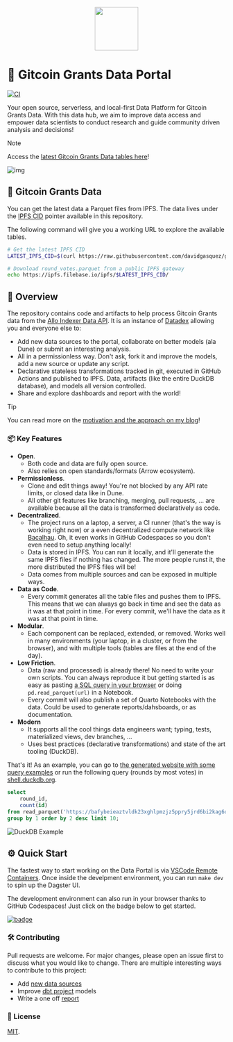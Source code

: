 <p align="center">
<img src="https://user-images.githubusercontent.com/1682202/271937380-10d6e036-5fe4-4ea6-b3b4-8e3001c21289.png" data-canonical-src="https://user-images.githubusercontent.com/1682202/271937380-10d6e036-5fe4-4ea6-b3b4-8e3001c21289.png" width="100" />
</p>

# 🌲 Gitcoin Grants Data Portal

[![CI](https://github.com/davidgasquez/gitcoin-grants-data-portal/actions/workflows/ci.yml/badge.svg)](https://github.com/davidgasquez/gitcoin-grants-data-portal/actions/workflows/ci.yml)

Your open source, serverless, and local-first Data Platform for Gitcoin Grants Data. With this data hub, we aim to improve data access and empower data scientists to conduct research and guide community driven analysis and decisions!

> [!note]
Access the [latest Gitcoin Grants Data tables here](https://ipfs.filebase.io/ipfs/QmQZBEviWbWeFzP8V2Aq4hQSPsfu5BEQDB8MfPk9PQ17CF/)!

![img](https://user-images.githubusercontent.com/1682202/268236925-d44915ab-d46b-49ff-85ec-2ad06bcfe5e0.png)

## 📂 Gitcoin Grants Data

You can get the latest data a Parquet files from IPFS. The data lives under the [IPFS CID](https://raw.githubusercontent.com/davidgasquez/gitcoin-grants-data-portal/main/data/IPFS_CID) pointer available in this repository.

The following command will give you a working URL to explore the available tables.

```bash
# Get the latest IPFS CID
LATEST_IPFS_CID=$(curl https://raw.githubusercontent.com/davidgasquez/gitcoin-grants-data-portal/main/data/IPFS_CID)

# Download round_votes.parquet from a public IPFS gateway
echo https://ipfs.filebase.io/ipfs/$LATEST_IPFS_CID/
```

## 📖 Overview

The repository contains code and artifacts to help process Gitcoin Grants data from the [Allo Indexer Data API](https://indexer-production.fly.dev/data/). It is an instance of [Datadex](https://github.com/davidgasquez/datadex) allowing you and everyone else to:

- Add new data sources to the portal, collaborate on better models (ala Dune) or submit an interesting analysis.
- All in a permissionless way. Don't ask, fork it and improve the models, add a new source or update any script.
- Declarative stateless transformations tracked in git, executed in GitHub Actions and published to IPFS. Data, artifacts (like the entire DuckDB database), and models all version controlled.
- Share and explore dashboards and report with the world!

> [!TIP]
> You can read more on the [motivation and the approach on my blog](https://davidgasquez.github.io/gitcoin-data/)!

### 📦 Key Features

- **Open**.
  - Both code and data are fully open source.
  - Also relies on open standards/formats (Arrow ecosystem).
- **Permissionless**.
  - Clone and edit things away! You're not blocked by any API rate limits, or closed data like in Dune.
  - All other git features like branching, merging, pull requests, ... are available because all the data is transformed declaratively as code.
- **Decentralized**.
  - The project runs on a laptop, a server, a CI runner (that's the way is working right now) or a even decentralized compute network like [Bacalhau](https://www.bacalhau.org/). Oh, it even works in GitHub Codespaces so you don't even need to setup anything locally!
  - Data is stored in IPFS. You can run it locally, and it'll generate the same IPFS files if nothing has changed. The more people runst it, the more distributed the IPFS files will be!
  - Data comes from multiple sources and can be exposed in multiple ways.
- **Data as Code**.
  - Every commit generates all the table files and pushes them to IPFS. This means that we can always go back in time and see the data as it was at that point in time. For every commit, we'll have the data as it was at that point in time.
- **Modular**.
  - Each component can be replaced, extended, or removed. Works well in many environments (your laptop, in a cluster, or from the browser), and with multiple tools (tables are files at the end of the day).
- **Low Friction**.
  - Data (raw and processed) is already there! No need to write your own scripts. You can always reproduce it but getting started is as easy as pasting [a SQL query in your browser](https://shell.duckdb.org/) or doing `pd.read_parquet(url)` in a Notebook.
  - Every commit will also publish a set of Quarto Notebooks with the data. Could be used to generate reports/dahsboards, or as documentation.
- **Modern**
  - It supports all the cool things data engineers want; typing, tests, materialized views, dev branches, ...
  - Uses best practices (declarative transformations) and state of the art tooling (DuckDB).

That's it! As an example, you can go to [the generated website with some query examples](https://bafybeieaztvldk23xghlpmzjz5ppry5jrd6bi2kag6q73huckhfrlrabby.ipfs.dweb.link/) or run the following query (rounds by most votes) in [shell.duckdb.org](https://shell.duckdb.org/).

```sql
select
    round_id,
    count(id)
from read_parquet('https://bafybeieaztvldk23xghlpmzjz5ppry5jrd6bi2kag6q73huckhfrlrabby.ipfs.w3s.link/round_votes.parquet')
group by 1 order by 2 desc limit 10;
```

![DuckDB Example](https://user-images.githubusercontent.com/1682202/267361009-a416610e-3905-4399-adac-5d395975c2e5.png)

## ⚙️ Quick Start

The fastest way to start working on the Data Portal is via [VSCode Remote Containers](https://code.visualstudio.com/docs/remote/containers). Once inside the develpment environment, you can run `make dev` to spin up the Dagster UI.

The development environment can also run in your browser thanks to GitHub Codespaces! Just click on the badge below to get started.

[![badge](https://github.com/codespaces/badge.svg)](https://codespaces.new/davidgasquez/gitcoin-grants-data-portal)

### 🛠️ Contributing

Pull requests are welcome. For major changes, please open an issue first to discuss what you would like to change. There are multiple interesting ways to contribute to this project:

- Add [new data sources](ggdp/assets.py)
- Improve [dbt project](dbt/) models
- Write a one off [report](reports/)

### 📄 License

[MIT](https://choosealicense.com/licenses/mit/).
